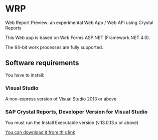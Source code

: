 WRP
===

Web Report Preview: an experimental Web App / Web API using Crystal Reports

This Web app is based on Web Forms ASP.NET (Framework.NET 4.0).

The 64-bit work processes are fully supported.

Software requirements
--------------------------

You have to install:

### Visual Studio
A non-express version of Visual Studio 2013 or above

### SAP Crystal Reports, Developer Version for Visual Studio
You must run the Install Executable version (v.13.0.13.x or above)

[You can download it from this link](http://scn.sap.com/community/crystal-reports-for-visual-studio)


